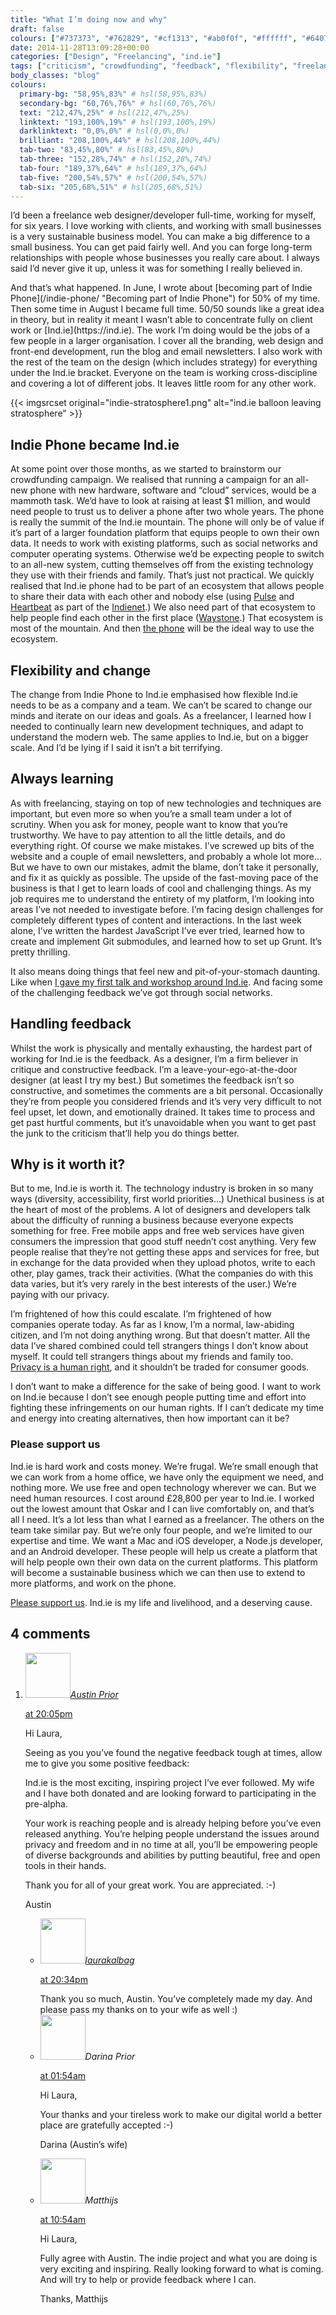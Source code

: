 ```yaml
---
title: "What I’m doing now and why"
draft: false
colours: ["#737373", "#762829", "#cf1313", "#ab0f0f", "#ffffff", "#640707", "#ffffff"]
date: 2014-11-28T13:09:28+00:00
categories: ["Design", "Freelancing", "ind.ie"]
tags: ["criticism", "crowdfunding", "feedback", "flexibility", "freelancing", "Ind.ie", "learning"]
body_classes: "blog"
colours:
  primary-bg: "58,95%,83%" # hsl(58,95%,83%)
  secondary-bg: "60,76%,76%" # hsl(60,76%,76%)
  text: "212,47%,25%" # hsl(212,47%,25%)
  linktext: "193,100%,19%" # hsl(193,100%,19%)
  darklinktext: "0,0%,0%" # hsl(0,0%,0%)
  brilliant: "208,100%,44%" # hsl(208,100%,44%)
  tab-two: "83,45%,80%" # hsl(83,45%,80%)
  tab-three: "152,28%,74%" # hsl(152,28%,74%)
  tab-four: "189,37%,64%" # hsl(189,37%,64%)
  tab-five: "200,54%,57%" # hsl(200,54%,57%)
  tab-six: "205,68%,51%" # hsl(205,68%,51%)
---
```


I’d been a freelance web designer/developer full-time, working for myself, for six years. I love working with clients, and working with small businesses is a very sustainable business model. You can make a big difference to a small business. You can get paid fairly well. And you can forge long-term relationships with people whose businesses you really care about. I always said I’d never give it up, unless it was for something I really believed in.

<p>And that’s what happened. In June, I wrote about [becoming part of Indie Phone](/indie-phone/ "Becoming part of Indie Phone") for 50% of my time. Then some time in August I became full time. 50/50 sounds like a great idea in theory, but in reality it meant I wasn’t able to concentrate fully on client work or [Ind.ie](https://ind.ie). The work I’m doing would be the jobs of a few people in a larger organisation. I cover all the branding, web design and front-end development, run the blog and email newsletters. I also work with the rest of the team on the design (which includes strategy) for everything under the Ind.ie bracket. Everyone on the team is working cross-discipline and covering a lot of different jobs. It leaves little room for any other work.

{{< imgsrcset original="indie-stratosphere1.png" alt="ind.ie balloon leaving stratosphere" >}}

## Indie Phone became Ind.ie

At some point over those months, as we started to brainstorm our crowdfunding campaign. We realised that running a campaign for an all-new phone with new hardware, software and “cloud” services, would be a mammoth task. We’d have to look at raising at least $1 million, and would need people to trust us to deliver a phone after two whole years. The phone is really the summit of the Ind.ie mountain. The phone will only be of value if it’s part of a larger foundation platform that equips people to own their own data. It needs to work with existing platforms, such as social networks and computer operating systems. Otherwise we’d be expecting people to switch to an all-new system, cutting themselves off from the existing technology they use with their friends and family. That’s just not practical. We quickly realised that Ind.ie phone had to be part of an ecosystem that allows people to share their data with each other and nobody else (using [Pulse](https://ind.ie/pulse/) and [Heartbeat](https://ind.ie/heartbeat) as part of the [Indienet](https://ind.ie/stratosphere/).) We also need part of that ecosystem to help people find each other in the first place ([Waystone](https://ind.ie/waystone).) That ecosystem is most of the mountain. And then [the phone](https://ind.ie/phone/) will be the ideal way to use the ecosystem.

## Flexibility and change

The change from Indie Phone to Ind.ie emphasised how flexible Ind.ie needs to be as a company and a team. We can’t be scared to change our minds and iterate on our ideas and goals. As a freelancer, I learned how I needed to continually learn new development techniques, and adapt to understand the modern web. The same applies to Ind.ie, but on a bigger scale. And I’d be lying if I said it isn’t a bit terrifying.

## Always learning

As with freelancing, staying on top of new technologies and techniques are important, but even more so when you’re a small team under a lot of scrutiny. When you ask for money, people want to know that you’re trustworthy. We have to pay attention to all the little details, and do everything right. Of course we make mistakes. I’ve screwed up bits of the website and a couple of email newsletters, and probably a whole lot more… But we have to own our mistakes, admit the blame, don’t take it personally, and fix it as quickly as possible. The upside of the fast-moving pace of the business is that I get to learn loads of cool and challenging things. As my job requires me to understand the entirety of my platform, I’m looking into areas I’ve not needed to investigate before. I’m facing design challenges for completely different types of content and interactions. In the last week alone, I’ve written the hardest JavaScript I’ve ever tried, learned how to create and implement Git submodules, and learned how to set up Grunt. It’s pretty thrilling.

It also means doing things that feel new and pit-of-your-stomach daunting. Like when [I gave my first talk and workshop around Ind.ie](https://border-none.net/2014/scene-setters#c81). And facing some of the challenging feedback we’ve got through social networks.

## Handling feedback

Whilst the work is physically and mentally exhausting, the hardest part of working for Ind.ie is the feedback. As a designer, I’m a firm believer in critique and constructive feedback. I’m a leave-your-ego-at-the-door designer (at least I try my best.) But sometimes the feedback isn’t so constructive, and sometimes the comments are a bit personal. Occasionally they’re from people you considered friends and it’s very very difficult to not feel upset, let down, and emotionally drained. It takes time to process and get past hurtful comments, but it’s unavoidable when you want to get past the junk to the criticism that’ll help you do things better.

## Why is it worth it?

But to me, Ind.ie is worth it. The technology industry is broken in so many ways (diversity, accessibility, first world priorities…) Unethical business is at the heart of most of the problems. A lot of designers and developers talk about the difficulty of running a business because everyone expects something for free. Free mobile apps and free web services have given consumers the impression that good stuff needn’t cost anything. Very few people realise that they’re not getting these apps and services for free, but in exchange for the data provided when they upload photos, write to each other, play games, track their activities. (What the companies do with this data varies, but it’s very rarely in the best interests of the user.) We’re paying with our privacy.

I’m frightened of how this could escalate. I’m frightened of how companies operate today. As far as I know, I’m a normal, law-abiding citizen, and I’m not doing anything wrong. But that doesn’t matter. All the data I’ve shared combined could tell strangers things I don’t know about myself. It could tell strangers things about my friends and family too. [Privacy is a human right](http://www.un.org/en/documents/udhr/index.shtml/index.shtml#a12), and it shouldn’t be traded for consumer goods.

I don’t want to make a difference for the sake of being good. I want to work on Ind.ie because I don’t see enough people putting time and effort into fighting these infringements on our human rights. If I can’t dedicate my time and energy into creating alternatives, then how important can it be?

### Please support us

Ind.ie is hard work and costs money. We’re frugal. We’re small enough that we can work from a home office, we have only the equipment we need, and nothing more. We use free and open technology wherever we can. But we need human resources. I cost around £28,800 per year to Ind.ie. I worked out the lowest amount that Oskar and I can live comfortably on, and that’s all I need. It’s a lot less than what I earned as a freelancer. The others on the team take similar pay. But we’re only four people, and we’re limited to our expertise and time. We want a Mac and iOS developer, a Node.js developer, and an Android developer. These people will help us create a platform that will help people own their own data on the current platforms. This platform will become a sustainable business which we can then use to extend to more platforms, and work on the phone.

[Please support us](https://ind.ie "Ind.ie crowdfunding campaign"). Ind.ie is my life and livelihood, and a deserving cause.

## 4 comments

<ol class="commentlist">
	<li class="comment even thread-even depth-1" id="li-comment-104613">
			<div class="comment-author vcard">
			<img alt='' src='https://secure.gravatar.com/avatar/e413d1ff46673b711a764fb35ab90517?s=72&amp;d=mm&amp;r=g' srcset='https://secure.gravatar.com/avatar/e413d1ff46673b711a764fb35ab90517?s=144&amp;d=mm&amp;r=g 2x' class='avatar avatar-72 photo' height='72' width='72' /><cite class="fn"><a href='http://www.shkintyboda.org/braindump' rel='external nofollow' class='url'>Austin Prior</a></cite>
				<aside class="comment-meta commentmetadata"><p><a href="#comment-104613"><time datetime="2014-11-28T20:05:44+00:00" pubdate class="published">
		 at <span class="hours">20:05pm</span></time></a></p>
	</aside>
	</div>
	<div class="comment-entry">
		<p>Hi Laura,

Seeing as you you’ve found the negative feedback tough at times, allow me to give you some positive feedback:</p>
Ind.ie is the most exciting, inspiring project I’ve ever followed. My wife and I have both donated and are looking forward to participating in the pre-alpha.

Your work is reaching people and is already helping before you’ve even released anything. You’re helping people understand the issues around privacy and freedom and in no time at all, you’ll be empowering people of diverse backgrounds and abilities by putting beautiful, free and open tools in their hands.

Thank you for all of your great work. You are appreciated. :-)

Austin
	</div>
	<ul class="children">
		<li class="comment byuser comment-author-laurakalbag bypostauthor odd alt depth-2" id="li-comment-104661">
			<div class="comment-author vcard">
			<img alt='' src='https://secure.gravatar.com/avatar/1fdeaf38709c0e27b603515b052903f6?s=72&amp;d=mm&amp;r=g' srcset='https://secure.gravatar.com/avatar/1fdeaf38709c0e27b603515b052903f6?s=144&amp;d=mm&amp;r=g 2x' class='avatar avatar-72 photo' height='72' width='72' /><cite class="fn"><a href='http://laurakalbag.wpengine.com' rel='external nofollow' class='url'>laurakalbag</a></cite>
				<aside class="comment-meta commentmetadata"><p><a href="#comment-104661"><time datetime="2014-11-28T20:34:25+00:00" pubdate class="published">
		 at <span class="hours">20:34pm</span></time></a></p>
	</aside>
	</div>
	<div class="comment-entry">
		Thank you so much, Austin. You’ve completely made my day. And please pass my thanks on to your wife as well :)
		</div>
	</li>
	<li class="comment even thread-odd thread-alt depth-1" id="li-comment-105098">
			<div class="comment-author vcard">
			<img alt='' src='https://secure.gravatar.com/avatar/b6e6ddb455beb7eb1dc63992422cb9dd?s=72&amp;d=mm&amp;r=g' srcset='https://secure.gravatar.com/avatar/b6e6ddb455beb7eb1dc63992422cb9dd?s=144&amp;d=mm&amp;r=g 2x' class='avatar avatar-72 photo' height='72' width='72' /><cite class="fn">Darina Prior</cite>
				<aside class="comment-meta commentmetadata"><p><a href="#comment-105098"><time datetime="2014-11-29T01:54:32+00:00" pubdate class="published">
		 at <span class="hours">01:54am</span></time></a></p>
	</aside>
	</div>
	<div class="comment-entry">
		Hi Laura,

Your thanks and your tireless work to make our digital world a better place are gratefully accepted :-)

Darina (Austin’s wife)
	</div>
</li>
	<li class="comment odd alt thread-even depth-1" id="li-comment-108763">
			<div class="comment-author vcard">
			<img alt='' src='https://secure.gravatar.com/avatar/a57b423c87dc2ee04fa896fc3c957c30?s=72&amp;d=mm&amp;r=g' srcset='https://secure.gravatar.com/avatar/a57b423c87dc2ee04fa896fc3c957c30?s=144&amp;d=mm&amp;r=g 2x' class='avatar avatar-72 photo' height='72' width='72' /><cite class="fn">Matthijs</cite>
				<aside class="comment-meta commentmetadata"><p><a href="#comment-108763"><time datetime="2014-12-02T10:54:07+00:00" pubdate class="published">
		 at <span class="hours">10:54am</span></time></a></p>
	</aside>
	</div>
	<div class="comment-entry">
		<p>Hi Laura,

Fully agree with Austin. The indie project and what you are doing is very exciting and inspiring. Really looking forward to what is coming. And will try to help or provide feedback where I can.

Thanks, Matthijs</p>	</div>
</li>
</ol>
